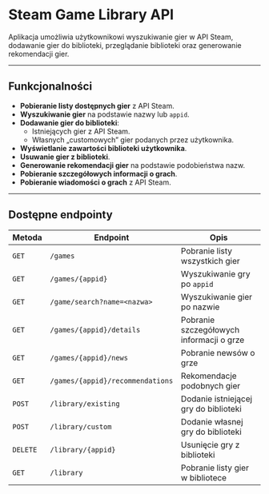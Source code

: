 # Steam Game Library API

Aplikacja umożliwia użytkownikowi wyszukiwanie gier w API Steam, dodawanie gier do biblioteki, przeglądanie biblioteki oraz generowanie rekomendacji gier.

---

## **Funkcjonalności**

- **Pobieranie listy dostępnych gier** z API Steam.
- **Wyszukiwanie gier** na podstawie nazwy lub `appid`.
- **Dodawanie gier do biblioteki**:
  - Istniejących gier z API Steam.
  - Własnych „customowych” gier podanych przez użytkownika.
- **Wyświetlanie zawartości biblioteki użytkownika**.
- **Usuwanie gier z biblioteki**.
- **Generowanie rekomendacji gier** na podstawie podobieństwa nazw.
- **Pobieranie szczegółowych informacji o grach**.
- **Pobieranie wiadomości o grach** z API Steam.

---

## **Dostępne endpointy**

| Metoda  | Endpoint                            | Opis |
|---------|-------------------------------------|------|
| `GET`   | `/games`                            | Pobranie listy wszystkich gier |
| `GET`   | `/games/{appid}`                    | Wyszukiwanie gry po `appid` |
| `GET`   | `/game/search?name=<nazwa>`         | Wyszukiwanie gier po nazwie |
| `GET`   | `/games/{appid}/details`            | Pobranie szczegółowych informacji o grze |
| `GET`   | `/games/{appid}/news`               | Pobranie newsów o grze |
| `GET`   | `/games/{appid}/recommendations`    | Rekomendacje podobnych gier |
| `POST`  | `/library/existing`                 | Dodanie istniejącej gry do biblioteki |
| `POST`  | `/library/custom`                   | Dodanie własnej gry do biblioteki |
| `DELETE`| `/library/{appid}`                  | Usunięcie gry z biblioteki |
| `GET`   | `/library`                          | Pobranie listy gier w bibliotece |

